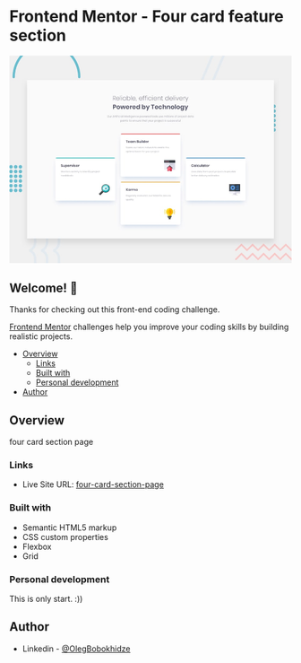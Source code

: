 # Frontend Mentor - Four card feature section

![Design preview for the Four card feature section coding challenge](./design/desktop-preview.jpg)

## Welcome! 👋

Thanks for checking out this front-end coding challenge.

[Frontend Mentor](https://www.frontendmentor.io) challenges help you improve your coding skills by building realistic projects.

- [Overview](#overview)
  - [Links](#links)
  - [Built with](#built-with)
  - [Personal development](#personal-development)
- [Author](#author)

## Overview

four card section page

### Links

- Live Site URL: [four-card-section-page](https://olegbobokhidze.github.io/E-commerce-page/)


### Built with

- Semantic HTML5 markup
- CSS custom properties
- Flexbox
- Grid


### Personal development

This is only start. :))

## Author

- Linkedin - [@OlegBobokhidze](https://www.linkedin.com/in/oleg-bobokhidze-083656241)

